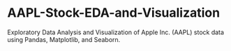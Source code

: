 # AAPL-Stock-EDA-and-Visualization
Exploratory Data Analysis and Visualization of Apple Inc. (AAPL) stock data using Pandas, Matplotlib, and Seaborn.
